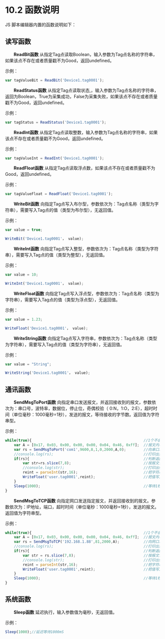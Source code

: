 # 10.2 函数说明

JS 脚本编辑器内置的函数说明如下：

## 读写函数

　　**ReadBit函数**    从指定Tag点读取Boolean，输入参数为Tag点名称的字符串，如果该点不存在或者质量戳不为Good，返回undefined。

示例：

```js
var tagValueBit = ReadBit('Device1.tag0001');
```



　　**ReadStatus函数**    从指定Tag点读取状态,，输入参数为Tag点名称的字符串，返回为Boolean，True为采集成功，False为采集失败，如果该点不存在或者质量戳不为Good，返回undefined。

示例：

```js
var tagStatus = ReadStatus('Device1.tag0001');
```



　　**ReadInt函数**    从指定Tag点读取整数，输入参数为Tag点名称的字符串，如果该点不存在或者质量戳不为Good，返回undefined。

示例：

```js
var tagValueInt = ReadInt('Device1.tag0001');
```



　　**ReadFloat函数**    从指定Tag点读取浮点数，如果该点不存在或者质量戳不为Good，返回undefined。

示例：

```js
var tagValueFloat = ReadFloat('Device1.tag0001');
```



　　**WriteBit函数**    向指定Tag点写入布尔型，参数依次为：Tag点名称（类型为字符串），需要写入Tag点的值（类型为布尔型），无返回值。

示例：

```js
var value = true;

WriteBit('Device1.tag0001'， value);
```



　　**WriteInt函数**    向指定Tag点写入整型，参数依次为：Tag点名称（类型为字符串），需要写入Tag点的值（类型为整型），无返回值。

示例：

```js
var value = 10;

WriteInt('Device1.tag0001'， value);
```



　　**WriteFloat函数**    向指定Tag点写入浮点型，参数依次为：Tag点名称（类型为字符串），需要写入Tag点的值（类型为浮点型），无返回值。

示例：

```js
var value = 1.23;

WriteFloat('Device1.tag0001'， value);
```



　　**WriteString函数**    向指定Tag点写入字符串，参数依次为：Tag点名称（类型为字符串），需要写入Tag点的值（类型为字符串），无返回值。

示例：

```js
var value = "String";

WriteString('Device1.tag0001'， value);
```



## 通讯函数

　　**SendMsgToPort函数**    向指定串口发送报文，并返回接收到的报文，参数依次为：串口号，波特率，数据位，停止位，奇偶校验（ 0:N，1:O，2:E），超时时间（单位毫秒：1000毫秒=1秒），发送的报文，等待接收的字节数。返回值为字符串型。

示例：

```js
while(true){                                                   //1个不会结束的循环
    var A = [0x17, 0x03, 0x00, 0x00, 0x00, 0x04, 0x46, 0xff];  //报文内容
    var rs = SendMsgToPort('com1',9600,8,1,0,2000,A,0);        //向串口发送报文
    //console.log(rs);                                         //打印出返回值
    if(rs){                                                    //判断返回值是否为空
        var str=rs.slice(7,8);                                 //按报文说明截取数据
        //console.log(str);                                    //打印出str的内容
        reint = parseInt(str,16);                              //把字符串转成int16
        WriteFloat('user.tag0001',reint);                      //把值写入指定的用户点
    }
    Sleep(1000);                                               //等待1秒后再次执行循环体
}
```



　　**SendMsgToTCP函数**    向指定网口发送指定报文，并返回接收到的报文。参数依次为：IP地址，端口，超时时间（单位毫秒：1000毫秒=1秒），发送的报文。返回值为字符串型。

示例：

```js
while(true){                                                   //1个不会结束的循环
    var A = [0x17, 0x03, 0x00, 0x00, 0x00, 0x04, 0x46, 0xff];  //报文内容
    var rs = SendMsgToTCP('192.168.1.88',81,2000,A);           //向网口发送报文
    //console.log(rs);                                         //打印出返回值
    if(rs){                                                    //判断返回值是否为空
        var str = rs.slice(7,8);                               //按报文说明截取数据
        //console.log(str);                                    //打印出str的内容
        reint = parseInt(str,16);                              //把字符串转成int16
        WriteFloat('user.tag0001',reint);                      //把值写入指定的用户点
    }
    Sleep(1000);                                               //等待1秒后再次执行循环体
}
```



## 系统函数

　　**Sleep函数**    延迟执行，输入参数值为毫秒，无返回值。

示例：

```js
Sleep(1000);//延迟等待1000mS
```





